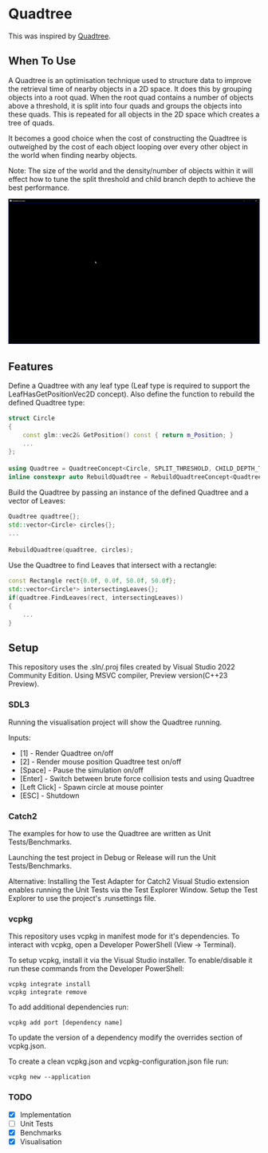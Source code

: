 # Quadtree

This was inspired by [Quadtree](https://en.wikipedia.org/wiki/Quadtree).

## When To Use

A Quadtree is an optimisation technique used to structure data to improve the retrieval time of nearby objects in a 2D space. It does this by grouping objects into a root quad. When the root quad contains a number of objects above a threshold, it is split into four quads and groups the objects into these quads. This is repeated for all objects in the 2D space which creates a tree of quads.

It becomes a good choice when the cost of constructing the Quadtree is outweighed by the cost of each object looping over every other object in the world when finding nearby objects.

Note: The size of the world and the density/number of objects within it will effect how to tune the split threshold and child branch depth to achieve the best performance.

<p float="left">
<img src="quadtreeexample.gif" width="800"/>
</p>

## Features

Define a Quadtree with any leaf type (Leaf type is required to support the LeafHasGetPositionVec2D concept). Also define the function to rebuild the defined Quadtree type:

```cpp
struct Circle
{
    const glm::vec2& GetPosition() const { return m_Position; }
    ...
};

using Quadtree = QuadtreeConcept<Circle, SPLIT_THRESHOLD, CHILD_DEPTH_THRESHOLD>;
inline constexpr auto RebuildQuadtree = RebuildQuadtreeConcept<Quadtree>;
```

Build the Quadtree by passing an instance of the defined Quadtree and a vector of Leaves:

```cpp
Quadtree quadtree{};
std::vector<Circle> circles{};
...

RebuildQuadtree(quadtree, circles);
```

Use the Quadtree to find Leaves that intersect with a rectangle:

```cpp
const Rectangle rect{0.0f, 0.0f, 50.0f, 50.0f};
std::vector<Circle*> intersectingLeaves{};
if(quadtree.FindLeaves(rect, intersectingLeaves))
{
    ...
}
```

## Setup

This repository uses the .sln/.proj files created by Visual Studio 2022 Community Edition.
Using MSVC compiler, Preview version(C++23 Preview). 

### SDL3
Running the visualisation project will show the Quadtree running.

Inputs:
* [1] - Render Quadtree on/off
* [2] - Render mouse position Quadtree test on/off
* [Space] - Pause the simulation on/off
* [Enter] - Switch between brute force collision tests and using Quadtree
* [Left Click] - Spawn circle at mouse pointer
* [ESC] - Shutdown

### Catch2
The examples for how to use the Quadtree are written as Unit Tests/Benchmarks.

Launching the test project in Debug or Release will run the  Unit Tests/Benchmarks.

Alternative:
Installing the Test Adapter for Catch2 Visual Studio extension enables running the Unit Tests via the Test Explorer Window. Setup the Test Explorer to use the project's .runsettings file.

### vcpkg
This repository uses vcpkg in manifest mode for it's dependencies. To interact with vcpkg, open a Developer PowerShell (View -> Terminal).

To setup vcpkg, install it via the Visual Studio installer. To enable/disable it run these commands from the Developer PowerShell:
```
vcpkg integrate install
vcpkg integrate remove
```

To add additional dependencies run:
```
vcpkg add port [dependency name]
```

To update the version of a dependency modify the overrides section of vcpkg.json. 

To create a clean vcpkg.json and vcpkg-configuration.json file run:
```
vcpkg new --application
```

### TODO
- [x] Implementation
- [ ] Unit Tests
- [x] Benchmarks
- [x] Visualisation
